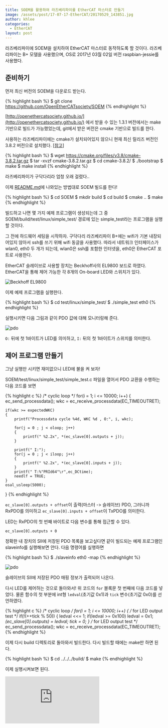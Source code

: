 ```yaml
---
title: SOEM을 활용하여 라즈베리파이를 EtherCAT 마스터로 만들기
image: /assets/post/17-07-17-EtherCAT/20170529_143851.jpg
author: khlee
categories:
  - EtherCAT
layout: post
---
```


라즈베리파이에 SOEM을 설치하여 EtherCAT 마스터로 동작하도록 할 것이다.
라즈베리파이는 B+ 모델을 사용했으며, OS로 2017년 03월 02일 버전 raspbian-jessie를 사용했다.

## 준비하기

먼저 최신 버전의 SOEM을 다운로드 받는다.

{% highlight bash %}
$ git clone https://github.com/OpenEtherCATsociety/SOEM
{% endhighlight %}

[http://openethercatsociety.github.io/](http://openethercatsociety.github.io/) 에서 받을 수 있는 1.3.1 버전에서는 make 기반으로 빌드가 가능했었는데, git에서 받은 버전은 cmake 기반으로 빌드를 한다.

사용하는 라즈베리파이에는 cmake가 설치되어있지 않으니 현재 최신 릴리즈 버전인 3.8.2 버전으로 설치했다. [[참고](https://cmake.org/install/)]

{% highlight bash %}
$ wget https://cmake.org/files/v3.8/cmake-3.8.2.tar.gz
$ tar -xvzf cmake-3.8.2.tar.gz
$ cd cmake-3.8.2/
$ ./bootstrap
$ make
$ make install
{% endhighlight %}

라즈베리파이가 구닥다리라 엄청 오래 걸렸다..

이제 [README.md](https://github.com/OpenEtherCATsociety/SOEM)에 나와있는 방법대로 SOEM 빌드를 한다!

{% highlight bash %}
$ cd SOEM
$ mkdir build
$ cd build
$ cmake ..
$ make
{% endhighlight %}

빌드하고 나면 몇 가지 예제 프로그램이 생성되는데 그 중 SOEM/build/test/linux/simple_test/ 경로에 있는 simple_test라는 프로그램을 실행할 것이다.

그 전에 하드웨어 세팅을 시작하자.
구닥다리 라즈베리파이 B+에는 wifi가 기본 내장되어있지 않아서 ssh를 쓰기 위해 wifi 동글을 사용했다. 따라서 네트워크 인터페이스가 wlan0, eth0 두 개가 되는데, wlan0은 ssh를 포함한 인터넷을, eth0은 EtherCAT 포트로 사용한다.

EtherCAT 슬레이브로 사용할 장치는 Beckhoff사의 EL9800 보드로 하였다.
EtherCAT을 통해 제어 가능한 각 8개의 On-board LED와 스위치가 있다.

![Beckhoff EL9800]({{site.suburl}}/assets/post/17-07-17-EtherCAT/20170529_143851.jpg)

이제 예제 프로그램을 실행한다.

{% highlight bash %}
$ cd test/linux/simple_test/
$ ./simple_test eth0
{% endhighlight %}

실행시키면 다음 그림과 같이 PDO 값에 대해 모니터링해 준다.

![pdo]({{site.suburl}}/assets/post/17-07-17-EtherCAT/pdo.png)

`O:` 뒤에 첫 1바이트가 LED를 의미하고, `I:` 뒤의 첫 1바이트가 스위치를 의미한다.

## 제어 프로그램 만들기

그냥 실행만 시키면 재미없으니 LED에 불을 켜 보자!

SOEM/test/linux/simple_test/simple_test.c 파일을 열어서 PDO 교환을 수행하는 다음 코드를 보면

{% highlight c %}
/* cyclic loop */
for(i = 1; i <= 10000; i++)
{
    ec_send_processdata();
    wkc = ec_receive_processdata(EC_TIMEOUTRET);

    if(wkc >= expectedWKC)
    {
        printf("Processdata cycle %4d, WKC %d , O:", i, wkc);

        for(j = 0 ; j < oloop; j++)
        {
            printf(" %2.2x", *(ec_slave[0].outputs + j));
        }

        printf(" I:");
        for(j = 0 ; j < iloop; j++)
        {
            printf(" %2.2x", *(ec_slave[0].inputs + j));
        }
        printf(" T:%"PRId64"\r",ec_DCtime);
        needlf = TRUE;
    }
    osal_usleep(5000);
}
{% endhighlight %}

`ec_slave[0].outputs + offset`이 출력(마스터 -> 슬레이브) PDO, 그러니까 RxPDO를 의미하고 `ec_slave[0].inputs + offset`이 TxPDO를 의미한다.

LED는 RxPDO의 첫 번째 바이트로 다음 변수를 통해 접근할 수 있다.

`ec_slave[0].outputs + 0`

정확한 내 장치의 SII에 저장된 PDO 목록을 보고싶다면 같이 빌드되는 예제 프로그램인 slaveinfo를 실행해보면 안다. 다음 명령어를 실행하면

{% highlight bash %}
$ ./slaveinfo eth0 -map
{% endhighlight %}

![pdo]({{site.suburl}}/assets/post/17-07-17-EtherCAT/slaveinfo.png)

슬레이브의 SII에 저장된 PDO 매핑 정보가 출력되어 나온다.

다시 LED를 제어하는 것으로 돌아와서!
위 코드의 `for` 블록문 첫 번째에 다음 코드를 넣었다.
물론 함수의 첫 부분에 int형 `ledval`(초기값 0x1)과 `tick` 변수(초기값 0x0)를 선언하였다.

{% highlight c %}
/* cyclic loop */
for(i = 1; i <= 10000; i++)
{
    /* for LED output test */
    if(!(++tick % 50))
    {
        ledval <<= 1;
        if(ledval >= 0x100)
            ledval = 0x1;
        *(ec_slave[0].outputs) = ledval;
        tick = 0;
    }
    /* for LED output test */
    ec_send_processdata();
    wkc = ec_receive_processdata(EC_TIMEOUTRET);
{% endhighlight %}

이제 다시 build 디렉토리로 돌아와서 빌드한다.
다시 빌드할 때에는 make만 하면 된다.

{% highlight bash %}
$ cd ../../../build/
$ make
{% endhighlight %}

이제 실행시켜보면 된다.

<iframe class="video" src="https://www.youtube.com/embed/CrT6T_HWt78" allowfullscreen frameborder="0"></iframe>
